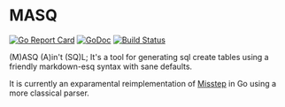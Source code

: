 # MASQ

[![Go Report Card](https://goreportcard.com/badge/github.com/donatj/masq)](https://goreportcard.com/report/github.com/donatj/masq)
[![GoDoc](https://godoc.org/github.com/donatj/masq?status.svg)](https://godoc.org/github.com/donatj/masq)
[![Build Status](https://travis-ci.org/donatj/masq.svg?branch=master)](https://travis-ci.org/donatj/masq)

(M)ASQ (A)in't (SQ)L; It's a tool for generating sql create tables using a friendly markdown-esq syntax with sane defaults.

It is currently an exparamental reimplementation of [Misstep](https://github.com/donatj/misstep) in Go using a more classical parser.
